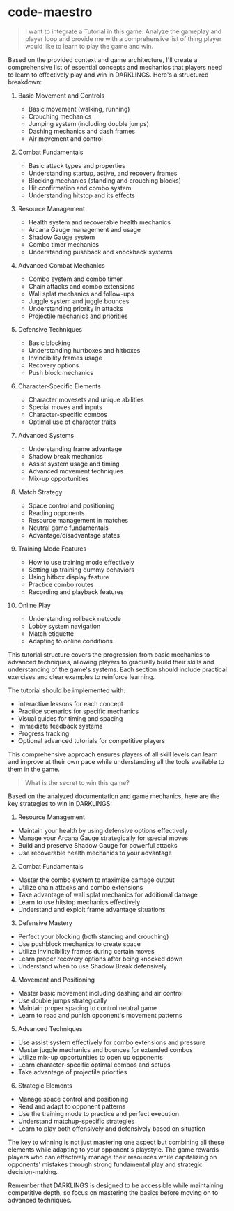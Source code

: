 # code-maestro

> I want to integrate a Tutorial in this game. Analyze the gameplay and player loop and provide me with a comprehensive list of thing player would like to learn to play the game and win.
> 

Based on the provided context and game architecture, I'll create a comprehensive list of essential concepts and mechanics that players need to learn to effectively play and win in DARKLINGS. Here's a structured breakdown:

1. Basic Movement and Controls
   - Basic movement (walking, running)
   - Crouching mechanics
   - Jumping system (including double jumps)
   - Dashing mechanics and dash frames
   - Air movement and control

2. Combat Fundamentals
   - Basic attack types and properties
   - Understanding startup, active, and recovery frames
   - Blocking mechanics (standing and crouching blocks)
   - Hit confirmation and combo system
   - Understanding hitstop and its effects

3. Resource Management
   - Health system and recoverable health mechanics
   - Arcana Gauge management and usage
   - Shadow Gauge system
   - Combo timer mechanics
   - Understanding pushback and knockback systems

4. Advanced Combat Mechanics
   - Combo system and combo timer
   - Chain attacks and combo extensions
   - Wall splat mechanics and follow-ups
   - Juggle system and juggle bounces
   - Understanding priority in attacks
   - Projectile mechanics and priorities

5. Defensive Techniques
   - Basic blocking
   - Understanding hurtboxes and hitboxes
   - Invincibility frames usage
   - Recovery options
   - Push block mechanics

6. Character-Specific Elements
   - Character movesets and unique abilities
   - Special moves and inputs
   - Character-specific combos
   - Optimal use of character traits

7. Advanced Systems
   - Understanding frame advantage
   - Shadow break mechanics
   - Assist system usage and timing
   - Advanced movement techniques
   - Mix-up opportunities

8. Match Strategy
   - Space control and positioning
   - Reading opponents
   - Resource management in matches
   - Neutral game fundamentals
   - Advantage/disadvantage states

9. Training Mode Features
   - How to use training mode effectively
   - Setting up training dummy behaviors
   - Using hitbox display feature
   - Practice combo routes
   - Recording and playback features

10. Online Play
    - Understanding rollback netcode
    - Lobby system navigation
    - Match etiquette
    - Adapting to online conditions

This tutorial structure covers the progression from basic mechanics to advanced techniques, allowing players to gradually build their skills and understanding of the game's systems. Each section should include practical exercises and clear examples to reinforce learning.

The tutorial should be implemented with:
- Interactive lessons for each concept
- Practice scenarios for specific mechanics
- Visual guides for timing and spacing
- Immediate feedback systems
- Progress tracking
- Optional advanced tutorials for competitive players

This comprehensive approach ensures players of all skill levels can learn and improve at their own pace while understanding all the tools available to them in the game.

> What is the secret to win this game?

Based on the analyzed documentation and game mechanics, here are the key strategies to win in DARKLINGS:

1. Resource Management
- Maintain your health by using defensive options effectively
- Manage your Arcana Gauge strategically for special moves
- Build and preserve Shadow Gauge for powerful attacks
- Use recoverable health mechanics to your advantage

2. Combat Fundamentals
- Master the combo system to maximize damage output
- Utilize chain attacks and combo extensions
- Take advantage of wall splat mechanics for additional damage
- Learn to use hitstop mechanics effectively
- Understand and exploit frame advantage situations

3. Defensive Mastery
- Perfect your blocking (both standing and crouching)
- Use pushblock mechanics to create space
- Utilize invincibility frames during certain moves
- Learn proper recovery options after being knocked down
- Understand when to use Shadow Break defensively

4. Movement and Positioning
- Master basic movement including dashing and air control
- Use double jumps strategically
- Maintain proper spacing to control neutral game
- Learn to read and punish opponent's movement patterns

5. Advanced Techniques
- Use assist system effectively for combo extensions and pressure
- Master juggle mechanics and bounces for extended combos
- Utilize mix-up opportunities to open up opponents
- Learn character-specific optimal combos and setups
- Take advantage of projectile priorities

6. Strategic Elements
- Manage space control and positioning
- Read and adapt to opponent patterns
- Use the training mode to practice and perfect execution
- Understand matchup-specific strategies
- Learn to play both offensively and defensively based on situation

The key to winning is not just mastering one aspect but combining all these elements while adapting to your opponent's playstyle. The game rewards players who can effectively manage their resources while capitalizing on opponents' mistakes through strong fundamental play and strategic decision-making.

Remember that DARKLINGS is designed to be accessible while maintaining competitive depth, so focus on mastering the basics before moving on to advanced techniques.

